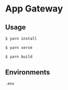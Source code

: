 # App Gateway

## Usage

```sh
$ yarn install
```

```sh
$ yarn serve
```

```sh
$ yarn build
```

## Environments

`.env`
